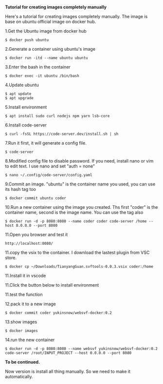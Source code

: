 **Tutorial for creating images completely manually**

Here's a tutorial for creating images completely manually.
The image is base on ubuntu official image on docker hub.    

1.Get the Ubuntu image from docker hub  

```shell
$ docker push ubuntu
```

2.Generate a container using ubuntu's image

```shell
$ docker run -itd --name ubuntu ubuntu
```

3.Enter the bash in the container

```shell
$ docker exec -it ubuntu /bin/bash
```

4.Update ubuntu

```shell
$ apt update
$ apt upgrade
```

5.Install environment

```shell
$ apt install sudo curl nodejs npm yarn lsb-core 
```

6.Install code-server

```shell
$ curl -fsSL https://code-server.dev/install.sh | sh
```

7.Run it first, it will generate a config file.

```shell
$ code-server
```

8.Modified config file to disable password. If you need, install nano or vim to edit text. I use nano and set "auth = none"

```shell
$ nano ~/.config/code-server/config.yaml
```

9.Commit an image. "ubuntu" is the container name you used, you can use its hash tag too

```shell
$ docker commit ubuntu coder
```

10.Run a new container using the image you created. Ths first "coder" is the container name, second is the image name. You can use the tag also 

```shell
$ docker run -d -p 8080:8080 --name coder coder code-server /home --host 0.0.0.0 --port 8080
```

11.Open you browser and test it

`` http://localhost:8080/ ``

11.copy the vsix to the container. I download the lastest plugin from VSC store.

```shell
$ docker cp ~/Downloads/TianyangGuan.svftools-0.0.3.vsix coder:/home
```

11.Install it in vscode

11.Click the button below to install environment

11.test the function

12.pack it to a new image

```shell
$ docker commit coder yukinsnow/websvf-docker:0.2
```

13.show images

```shell
$ docker images
```

14.run the new container

```shell
$ docker run -d -p 8080:8080 --name websvf yukinsnow/websvf-docker:0.2 code-server /root/INPUT_PROJECT --host 0.0.0.0 --port 8080
```

**To be continued.**

Now version is install all thing manually.
So we need to make it automatically.
